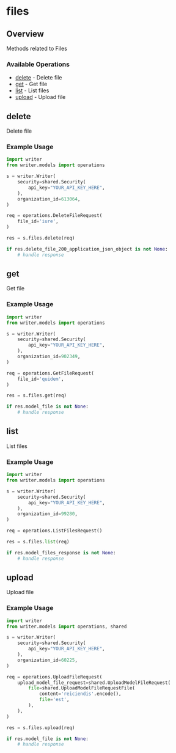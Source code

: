 # files

## Overview

Methods related to Files

### Available Operations

* [delete](#delete) - Delete file
* [get](#get) - Get file
* [list](#list) - List files
* [upload](#upload) - Upload file

## delete

Delete file

### Example Usage

```python
import writer
from writer.models import operations

s = writer.Writer(
    security=shared.Security(
        api_key="YOUR_API_KEY_HERE",
    ),
    organization_id=613064,
)

req = operations.DeleteFileRequest(
    file_id='iure',
)

res = s.files.delete(req)

if res.delete_file_200_application_json_object is not None:
    # handle response
```

## get

Get file

### Example Usage

```python
import writer
from writer.models import operations

s = writer.Writer(
    security=shared.Security(
        api_key="YOUR_API_KEY_HERE",
    ),
    organization_id=902349,
)

req = operations.GetFileRequest(
    file_id='quidem',
)

res = s.files.get(req)

if res.model_file is not None:
    # handle response
```

## list

List files

### Example Usage

```python
import writer
from writer.models import operations

s = writer.Writer(
    security=shared.Security(
        api_key="YOUR_API_KEY_HERE",
    ),
    organization_id=99280,
)

req = operations.ListFilesRequest()

res = s.files.list(req)

if res.model_files_response is not None:
    # handle response
```

## upload

Upload file

### Example Usage

```python
import writer
from writer.models import operations, shared

s = writer.Writer(
    security=shared.Security(
        api_key="YOUR_API_KEY_HERE",
    ),
    organization_id=60225,
)

req = operations.UploadFileRequest(
    upload_model_file_request=shared.UploadModelFileRequest(
        file=shared.UploadModelFileRequestFile(
            content='reiciendis'.encode(),
            file='est',
        ),
    ),
)

res = s.files.upload(req)

if res.model_file is not None:
    # handle response
```
